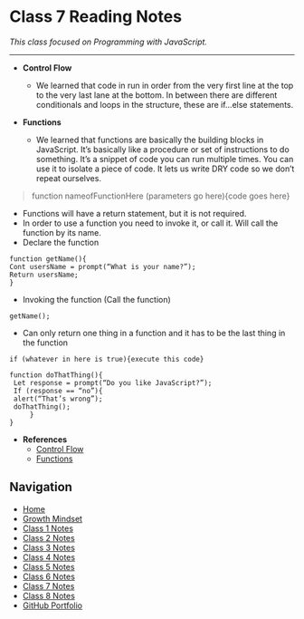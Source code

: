 # Class 7 Reading Notes

_This class focused on Programming with JavaScript._
  ***

- **Control Flow**
  - We learned that code in run in order from the very first line at the top to the very last lane at the bottom.  In between there are different conditionals and loops in the structure, these are if…else statements.

- **Functions**
  - We learned that functions are basically the building blocks in JavaScript. It’s basically like a procedure or set of instructions to do something. It’s a snippet of code you can run multiple times.  You can use it to isolate a piece of code. It lets us write DRY code so we don’t repeat ourselves.

> function nameofFunctionHere (parameters go here){code goes here}

- Functions will have a return statement, but it is not required.
- In order to use a function you need to invoke it, or call it.  Will call the function by its name.
- Declare the function

```text
function getName(){
Cont usersName = prompt(“What is your name?”); 
Return usersName;
}
```

- Invoking the function (Call the function)

```text
getName();
```

- Can only return one thing in a function and it has to be the last thing in the function

```text
if (whatever in here is true){execute this code}
```

```text
function doThatThing(){
 Let response = prompt(“Do you like JavaScript?”);
 If (response == “no”){
 alert(“That’s wrong”);
 doThatThing();
     }
} 
```

- **References**
  - [Control Flow](https://developer.mozilla.org/en-US/docs/Glossary/Control_flow)
  - [Functions](https://www.w3schools.com/js/js_functions.asp)

## Navigation

- [Home](https://mtorres6739.github.io/reading-notes)
- [Growth Mindset](growthMindset)
- [Class 1 Notes](class1)
- [Class 2 Notes](class2)
- [Class 3 Notes](class3)
- [Class 4 Notes](class4)
- [Class 5 Notes](class5)
- [Class 6 Notes](class6)
- [Class 7 Notes](class7)
- [Class 8 Notes](class8)
- [GitHub Portfolio](https://github.com/mtorres6739)
